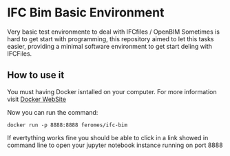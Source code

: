 # IFC Bim Basic Environment

Very basic test environmente to deal with IFCfiles / OpenBIM
Sometimes is hard to get start with programming, this repository aimed to let this tasks easier, providing a minimal software environment to get start deling with IFCFiles.

## How to use it

You must having Docker isntalled on your computer. For more information visit [Docker WebSite](https://docs.docker.com/docker-for-windows/install/)

Now you can run the command:

```
docker run -p 8888:8888 feromes/ifc-bim
```

If evertything works fine you should be able to click in a link showed in command line to open your jupyter notebook instance running on port 8888

